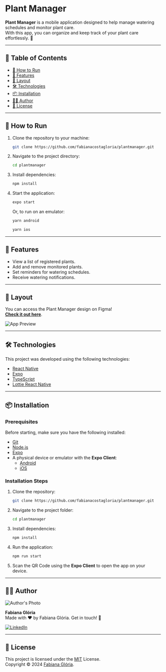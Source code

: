 # Plant Manager

**Plant Manager** is a mobile application designed to help manage watering schedules and monitor plant care.  
With this app, you can organize and keep track of your plant care effortlessly. 🌱

---

## 📑 Table of Contents

- [🚀 How to Run](#-how-to-run)
- [💬 Features](#-features)
- [🎨 Layout](#-layout)
- [🛠 Technologies](#-technologies)
- [📦 Installation](#-installation)
- [👩‍💻 Author](#-author)
- [📜 License](#-license)

---

## 🚀 How to Run

1. Clone the repository to your machine:
   ```bash
   git clone https://github.com/fabianacostagloria/plantmanager.git
   ```
2. Navigate to the project directory:
   ```bash
   cd plantmanager
   ```
3. Install dependencies:
   ```bash
   npm install
   ```
4. Start the application:
   ```bash
   expo start
   ```
   Or, to run on an emulator:
   ```bash
   yarn android
   ```
   ```bash
   yarn ios
   ```

---

## 💬 Features

- View a list of registered plants.
- Add and remove monitored plants.
- Set reminders for watering schedules.
- Receive watering notifications.

---

## 🎨 Layout

You can access the Plant Manager design on Figma!  
[**Check it out here**](https://www.figma.com/design/CFQOEw7eEG0aQ7YWGUMaL2/PlantManager).  

![App Preview](https://github.com/fabianacostagloria/plantmanager/PlantManager.png)

---

## 🛠 Technologies

This project was developed using the following technologies:

- [React Native](https://reactnative.dev/)
- [Expo](https://expo.io/)
- [TypeScript](https://www.typescriptlang.org/)
- [Lottie React Native](https://docs.expo.dev/versions/latest/sdk/lottie/)

---

## 📦 Installation

### Prerequisites

Before starting, make sure you have the following installed:

- [Git](https://git-scm.com)
- [Node.js](https://nodejs.org/en/)
- [Expo](https://expo.io/)
- A physical device or emulator with the **Expo Client**:
  - [Android](https://play.google.com/store/apps/details?id=host.exp.exponent)
  - [iOS](https://apps.apple.com/br/app/expo-go/id982107779)

### Installation Steps

1. Clone the repository:
   ```bash
   git clone https://github.com/fabianacostagloria/plantmanager.git
   ```
2. Navigate to the project folder:
   ```bash
   cd plantmanager
   ```
3. Install dependencies:
   ```bash
   npm install
   ```
4. Run the application:
   ```bash
   npm run start
   ```
5. Scan the QR Code using the **Expo Client** to open the app on your device.

---

## 👩‍💻 Author

![Author's Photo](https://media.licdn.com/dms/image/v2/D4D03AQG9PqC1umLtgw/profile-displayphoto-shrink_400_400/profile-displayphoto-shrink_400_400/0/1731598228354?e=1737590400&v=beta&t=lgASGZ7tcRhYkGw8bFUMSe0JMKAsucTeQCA4RlXto8Y)  

**Fabiana Glória**  
Made with ❤️ by Fabiana Glória. Get in touch! 🚀  

[![LinkedIn](https://img.shields.io/badge/-LinkedIn-29B6D1?logo=linkedin&logoColor=white&style=flat-square)](https://www.linkedin.com/in/fabianagloria)

---

## 📜 License

This project is licensed under the [MIT](./.github/LICENSE.txt) License.  
Copyright © 2024 [Fabiana Glória](https://github.com/fabianacostagloria).
```

